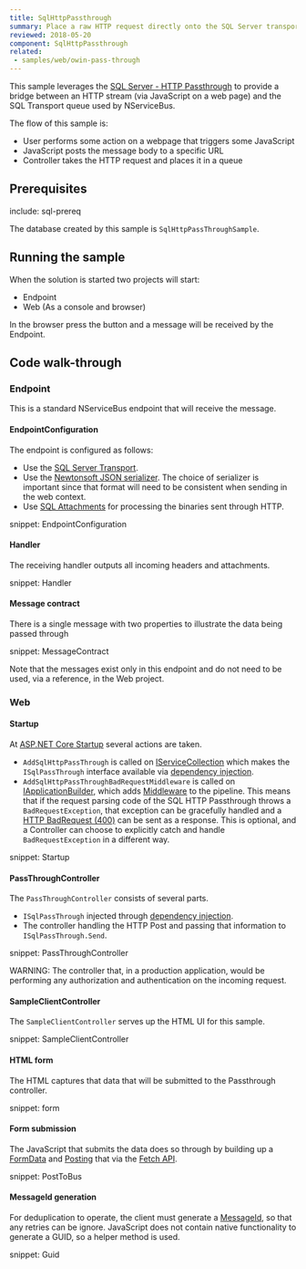```yaml
---
title: SqlHttpPassthrough
summary: Place a raw HTTP request directly onto the SQL Server transport.
reviewed: 2018-05-20
component: SqlHttpPassthrough
related:
 - samples/web/owin-pass-through
---
```


This sample leverages the [SQL Server - HTTP Passthrough](/transports/sql/sql-http-passthrough.md) to provide a bridge between an HTTP stream (via JavaScript on a web page) and the SQL Transport queue used by NServiceBus.

The flow of this sample is:

 * User performs some action on a webpage that triggers some JavaScript
 * JavaScript posts the message body to a specific URL
 * Controller takes the HTTP request and places it in a queue


## Prerequisites

include: sql-prereq

The database created by this sample is `SqlHttpPassThroughSample`.


## Running the sample

When the solution is started two projects will start:

 * Endpoint
 * Web (As a console and browser)

In the browser press the button and a message will be received by the Endpoint.


## Code walk-through


### Endpoint

This is a standard NServiceBus endpoint that will receive the message.


#### EndpointConfiguration

The endpoint is configured as follows:

 * Use the [SQL Server Transport](/transports/sql).
 * Use the [Newtonsoft JSON serializer](/nservicebus/serialization/newtonsoft.md). The choice of serializer is important since that format will need to be consistent when sending in the web context.
 * Use [SQL Attachments](/nservicebus/messaging/attachments-sql.md) for processing the binaries sent through HTTP.

snippet: EndpointConfiguration


#### Handler

The receiving handler outputs all incoming headers and attachments.

snippet: Handler


#### Message contract

There is a single message with two properties to illustrate the data being passed through 

snippet: MessageContract

Note that the messages exist only in this endpoint and do not need to be used, via a reference, in the Web project.


### Web


#### Startup

At [ASP.NET Core Startup](https://docs.microsoft.com/en-us/aspnet/core/fundamentals/startup) several actions are taken.

 * `AddSqlHttpPassThrough` is called on [IServiceCollection](https://docs.microsoft.com/en-us/dotnet/api/microsoft.extensions.dependencyinjection.iservicecollection) which makes the `ISqlPassThrough` interface available via [dependency injection](https://docs.microsoft.com/en-us/aspnet/core/fundamentals/dependency-injection).
 * `AddSqlHttpPassThroughBadRequestMiddleware` is called on [IApplicationBuilder](https://docs.microsoft.com/en-us/dotnet/api/microsoft.aspnetcore.builder.iapplicationbuilder), which adds [Middleware](https://docs.microsoft.com/en-us/aspnet/core/fundamentals/middleware/) to the pipeline. This means that if the request parsing code of the SQL HTTP Passthrough throws a `BadRequestException`, that exception can be gracefully handled and a [HTTP BadRequest (400)](https://developer.mozilla.org/en-US/docs/Web/HTTP/Status/400) can be sent as a response. This is optional, and a Controller can choose to explicitly catch and handle `BadRequestException` in a different way.

snippet: Startup


#### PassThroughController

The `PassThroughController` consists of several parts.

 * `ISqlPassThrough` injected through [dependency injection](https://docs.microsoft.com/en-us/aspnet/core/fundamentals/dependency-injection).
 * The controller handling the HTTP Post and passing that information to `ISqlPassThrough.Send`.

snippet: PassThroughController

WARNING: The controller that, in a production application, would be performing any authorization and authentication on the incoming request. 


#### SampleClientController

The `SampleClientController` serves up the HTML UI for this sample.

snippet: SampleClientController


#### HTML form

The HTML captures that data that will be submitted to the Passthrough controller.

snippet: form


#### Form submission

The JavaScript that submits the data does so through by building up a [FormData](https://developer.mozilla.org/en-US/docs/Web/API/FormData) and [Posting](https://developer.mozilla.org/en-US/docs/Learn/HTML/Forms/Sending_and_retrieving_form_data#The_POST_method) that via the [Fetch API](https://developer.mozilla.org/en-US/docs/Web/API/Fetch_API).

snippet: PostToBus


#### MessageId generation

For deduplication to operate, the client must generate a [MessageId](/nservicebus/messaging/message-identity.md), so that any retries can be ignore. JavaScript does not contain native functionality to generate a GUID, so a helper method is used. 

snippet: Guid